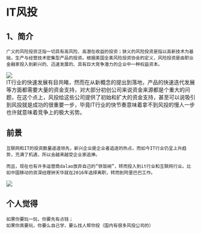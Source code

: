 # IT风投

## 1、简介
    广义的风险投资泛指一切具有高风险、高潜在收益的投资；狭义的风险投资是指以高新技术为基础，生产与经营技术密集型产品的投资。根据美国全美风险投资协会的定义，风险投资是由职业金融家投入到新兴的、迅速发展的、具有巨大竞争潜力的企业中一种权益资本。     
![](https://ss2.bdstatic.com/70cFvnSh_Q1YnxGkpoWK1HF6hhy/it/u=344331257,2233383249&fm=26&gp=0.jpg)            
IT行业的快速发展有目共睹，然而在从新概念的提出到落地，产品的快速迭代发展等方面都需要大量的资金支持，对大部分初创公司来说资金来源都是个重大的问题，在这个点上，风投给这些公司提供了初始和扩大的资金支持，甚至可以说吸引到风投就是成功的很重要一步，毕竟IT行业的快节奏意味着拿不到风投的慢人一步也许就意味着竞争上的极大劣势。            
## 前景
    互联网和IT的投资数量遥遥领先，新兴企业是企业者追逐的热点，而如今IT行业仍呈上升趋势，充满了机遇，所以会越来越受企业家追捧。       

    而且，现在也有许多运营商dalao放弃自己的“铁饭碗”，转而投入到it行业和互联网行业。比如中国移动的资深经理钟天华就在2016年选择离职，转而到阿里巴巴工作。
![](https://ss0.bdstatic.com/70cFvHSh_Q1YnxGkpoWK1HF6hhy/it/u=901767485,3862830995&fm=26&gp=0.jpg)      

## 个人觉得
    如果你要玩一玩，你要先有点钱；
    如果你真要玩，你要么自己学，要么找人帮你投（国内有很多风投公司的）